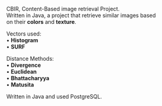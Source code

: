 CBIR, Content-Based image retrieval Project.<br />
Written in Java, a project that retrieve similar images based<br />
on their <b>colors</b> and <b>texture</b>.

Vectors used: <br />
•  <b> Histogram </b> <br />
• <b>  SURF </b> <br />

Distance Methods: <br />
•  <b> Divergence </b> <br />
•  <b> Euclidean </b> <br />
• <b>  Bhattacharyya </b> <br />
• <b>  Matusita </b> <br />


Written in Java and used PostgreSQL.

